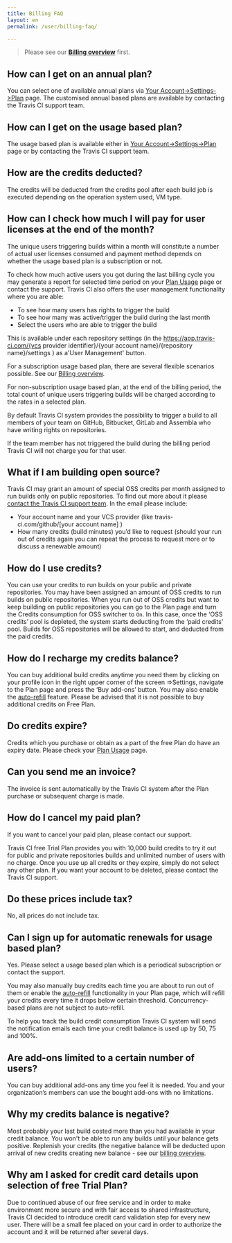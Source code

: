 ```yaml
---
title: Billing FAQ
layout: en
permalink: /user/billing-faq/

---
```


> Please see our **[Billing overview](/user/billing-overview/)** first.

## How can I get on an annual plan?

You can select one of available annual plans via [Your Account->Settings->Plan](https://app.travis-ci.com/account/plan) page. The customised annual based plans are available by contacting the Travis CI support team.

## How can I get on the usage based plan?

The usage based plan is available either in [Your Account->Settings->Plan](https://app.travis-ci.com/account/plan) page or by contacting the Travis CI support team.

## How are the credits deducted?

The credits will be deducted from the credits pool after each build job is executed depending on the operation system used, VM type.

## How can I check how much I will pay for user licenses at the end of the month?

The unique users triggering builds within a month will constitute a number of actual user licenses consumed and payment method depends on whether the usage based plan is a subscription or not.

To check how much active users you got during the last billing cycle you may generate a report for selected time period on your [Plan Usage](https://app.travis-ci.com/account/plan/usage) page or contact the support.
Travis CI also offers the user management functionality where you are able:

* To see how many users has rights to trigger the build
* To see how many was active/trigger the build during the last month
* Select the users who are able to trigger the build

This is available under each repository settings (in the https://app.travis-ci.com/{vcs provider identifier}/{your account name}/{repository name}/settings ) as a'User Management' button.

For a subscription usage based plan, there are several flexible scenarios possible. See our [Billing overview](user/billing-overview/#usage---user-licenses).

For non-subscription usage based plan, at the end of the billing period, the total count of unique users triggering builds will be charged according to the rates in a selected plan.

By default Travis CI system provides the possibility to trigger a build to all members of your team on GitHub, Bitbucket, GitLab and Assembla who have writing rights on repositories.

If the team member has not triggered the build during the billing period Travis CI will not charge you for that user.


## What if I am building open source?

Travis CI may grant an amount of special OSS credits per month assigned to run builds only on public repositories. To find out more about it please [contact the Travis CI support team](mailto:support@travis-ci.com). In the email please include:

* Your account name and your VCS provider (like travis-ci.com/github/[your account name] )
* How many credits (build minutes) you’d like to request (should your run out of credits again you can repeat the process to request more or to discuss a renewable amount)


## How do I use credits?

You can use your credits to run builds on your public and private repositories.
You may have been assigned an amount of OSS credits to run builds on public repositories. When you run out of OSS credits but want to keep building on public repositories you can go to the Plan page and turn the Credits consumption for OSS switcher to `On`. In this case,  once the ‘OSS credits’ pool is depleted, the system starts deducting from the ‘paid credits’ pool. Builds for OSS repositories will be allowed to start, and deducted from the paid credits.

## How do I recharge my credits balance?

You can buy additional build credits anytime you need them by clicking on your profile icon in the right upper corner of the screen =>Settings, navigate to the Plan page and  press the ‘Buy add-ons’ button. You may also enable the [auto-refill](/user/billing-autorefill/) feature.
Please be advised that it is not possible to buy additional credits on Free Plan.


## Do credits expire?

Credits which you purchase or obtain as a part of the free Plan do have an expiry date. Please check your [Plan Usage](https://app.travis-ci.com/account/plan/usage) page.

## Can you send me an invoice?

The invoice is sent automatically by the Travis CI system after the Plan purchase or subsequent charge is made.

## How do I cancel my paid plan?

If you want to cancel your paid plan, please contact our support. 

Travis CI free Trial Plan provides you with 10,000 build credits to try it out for public and private repositories builds and unlimited number of users with no charge. Once you use up all credits or they expire, simply do not select any other plan.
If you want your account to be deleted, please contact the Travis CI support.


## Do these prices include tax?

No, all prices do not include tax.

## Can I sign up for automatic renewals for usage based plan?

Yes. Please select a usage based plan which is a periodical subscription or contact the support.

You may also manually buy credits each time you are about to run out of them or enable the [auto-refill](/user/billing-autorefill/) functionality in your Plan page, which will refill your credits every time it drops below certain threshold. Concurrency-based plans are not subject to auto-refill.

To help you track the build credit consumption Travis CI system will send the notification emails each time your credit balance is used up by 50, 75 and 100%.


## Are add-ons limited to a certain number of users?

You can buy additional add-ons any time you feel it is needed. You and your organization’s members can use the bought add-ons with no limitations.

## Why my credits balance is negative?

Most probably your last build costed more than you had available in your credit balance. You won't be able to run any builds until your balance gets positive. Replenish your credits (the negative balance will be deducted upon arrival of new credits creating new balance - see our [billing overview](/user/billing-overview/#negative-credits).

## Why am I asked for credit card details upon selection of free Trial Plan?

Due to continued abuse of our free service and in order to make environment more secure and with fair access to shared infrastructure, Travis CI decided to introduce credit card validation step for every new user. There will be a small fee placed on your card in order to authorize the account and it will be returned after several days.
